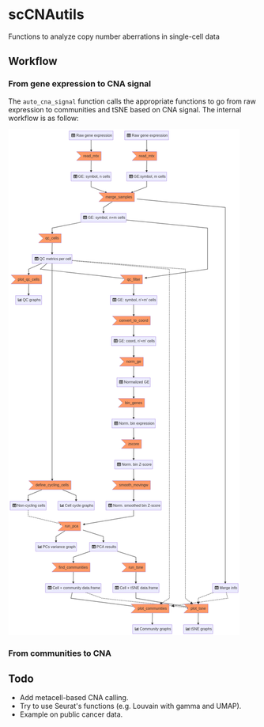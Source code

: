 # scCNAutils
Functions to analyze copy number aberrations in single-cell data


## Workflow

### From gene expression to CNA signal

The `auto_cna_signal` function calls the appropriate functions to go from raw expression to communities and tSNE based on CNA signal.
The internal workflow is as follow:

![](docs/flowchart-cnasignal.png)

### From communities to CNA


## Todo

- Add metacell-based CNA calling.
- Try to use Seurat's functions (e.g. Louvain with gamma and UMAP).
- Example on public cancer data.
